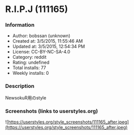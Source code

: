 # R.I.P.J (111165)

### Information
- Author: bobssan (unknown)
- Created at: 3/5/2015, 11:55:46 AM
- Updated at: 3/5/2015, 12:54:34 PM
- License:  CC-BY-NC-SA-4.0
- Category: reddit
- Rating: undefined
- Total installs: 77
- Weekly installs: 0


### Description
NewsokuR用のstyle


### Screenshots (links to userstyles.org)
![https://userstyles.org/style_screenshots/111165_after.jpeg](https://userstyles.org/style_screenshots/111165_after.jpeg)


